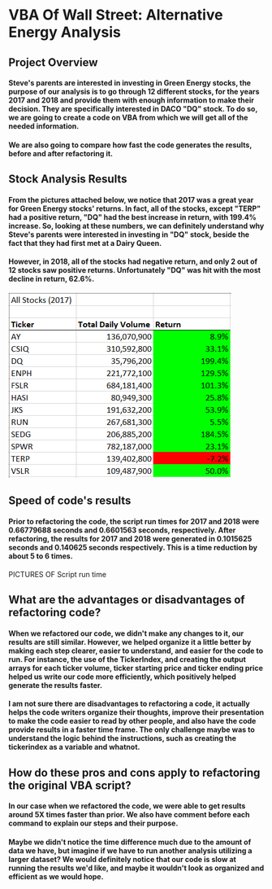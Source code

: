 # VBA Of Wall Street: Alternative Energy Analysis

## Project Overview

#### Steve's parents are interested in investing in Green Energy stocks, the purpose of our analysis is to go through 12 different stocks, for the years 2017 and 2018 and provide them with enough information to make their decision. They are specifically interested in DACO "DQ" stock. To do so, we are going to create a code on VBA from which we will get all of the needed information.
#### We are also going to compare how fast the code generates the results, before and after refactoring it.

## Stock Analysis Results

#### From the pictures attached below, we notice that 2017 was a great year for Green Energy stocks' returns. In fact, all of the stocks, except "TERP" had a positive return, "DQ" had the best increase in return, with 199.4% increase. So, looking at these numbers, we can definitely understand why Steve's parents were interested in investing in "DQ" stock, beside the fact that they had first met at a Dairy Queen.
#### However, in 2018, all of the stocks had negative return, and only 2 out of 12 stocks saw positive returns. Unfortunately "DQ" was hit with the most decline in return, 62.6%.

![](Resources/Stocks_Results_2017.png) 


## Speed of code's results

#### Prior to refactoring the code, the script run times for 2017 and 2018 were 0.66779688 seconds and 0.6601563 seconds, respectively. After refactoring, the results for 2017 and 2018 were generated in 0.1015625 seconds and 0.140625 seconds respectively. This is a time reduction by about 5 to 6 times.
 
PICTURES OF Script run time


## What are the advantages or disadvantages of refactoring code?

#### When we refactored our code, we didn't make any changes to it, our results are still similar. However, we helped organize it a little better by making each step clearer, easier to understand, and easier for the code to run. For instance, the use of the TickerIndex, and creating the output arrays for each ticker volume, ticker starting price and ticker ending price helped us write our code more efficiently, which positively helped generate the results faster.
#### I am not sure there are disadvantages to refactoring a code, it actually helps the code writers organize their thoughts, improve their presentation to make the code easier to read by other people, and also have the code provide results in a faster time frame. The only challenge maybe was to understand the logic behind the instructions, such as creating the tickerindex as a variable and whatnot.


## How do these pros and cons apply to refactoring the original VBA script?

#### In our case when we refactored the code, we were able to get results around 5X times faster than prior. We also have comment before each command to explain our steps and their purpose. 
#### Maybe we didn't notice the time difference much due to the amount of data we have, but imagine if we have to run another analysis utilizing a larger dataset? We would definitely notice that our code is slow at running the results we'd like, and maybe it wouldn't look as organized and efficient as we would hope. 
